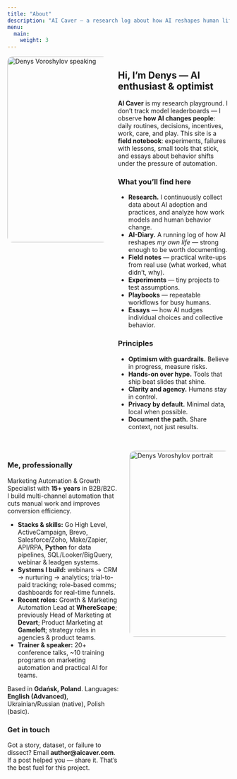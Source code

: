 ```yaml
---
title: "About"
description: "AI Caver — a research log about how AI reshapes human life and behavior. By Denys Voroshylov — AI enthusiast, optimist, and marketing automation architect."
menu:
  main:
    weight: 3
---
```


<style>
  .about-row{display:flex;gap:24px;align-items:flex-start;max-width:1000px;margin:0 auto 2rem;}
  .about-row.reverse{flex-direction:row-reverse;}
  .about-row img{width:420px;max-width:45%;height:auto;border-radius:12px;display:block}
  .about-row .col{flex:1;min-width:0}
  @media (max-width: 900px){
    .about-row{flex-direction:column}
    .about-row img{width:100%;max-width:100%}
  }
</style>

<div class="about-row">
  <img src="/uploads/denys-speaking-2.png" alt="Denys Voroshylov speaking" loading="lazy">
  <div class="col">

  <h2>Hi, I’m Denys — AI enthusiast & optimist</h2>

  <p><strong>AI Caver</strong> is my research playground. I don’t track model leaderboards — I observe <strong>how AI changes people</strong>: daily routines, decisions, incentives, work, care, and play. This site is a <strong>field notebook</strong>: experiments, failures with lessons, small tools that stick, and essays about behavior shifts under the pressure of automation.</p>

  <h3>What you’ll find here</h3>
  <ul>
    <li><strong>Research.</strong> I continuously collect data about AI adoption and practices, and analyze how work models and human behavior change.</li>
    <li><strong>AI-Diary.</strong> A running log of how AI reshapes <em>my own life</em> — strong enough to be worth documenting.</li>
    <li><strong>Field notes</strong> — practical write-ups from real use (what worked, what didn’t, why).</li>
    <li><strong>Experiments</strong> — tiny projects to test assumptions.</li>
    <li><strong>Playbooks</strong> — repeatable workflows for busy humans.</li>
    <li><strong>Essays</strong> — how AI nudges individual choices and collective behavior.</li>
  </ul>

  <h3>Principles</h3>
  <ul>
    <li><strong>Optimism with guardrails.</strong> Believe in progress, measure risks.</li>
    <li><strong>Hands-on over hype.</strong> Tools that ship beat slides that shine.</li>
    <li><strong>Clarity and agency.</strong> Humans stay in control.</li>
    <li><strong>Privacy by default.</strong> Minimal data, local when possible.</li>
    <li><strong>Document the path.</strong> Share context, not just results.</li>
  </ul>

  </div>
</div>

<div class="about-row reverse">
  <img src="/uploads/denys-speaking-1.png" alt="Denys Voroshylov portrait" loading="lazy">
  <div class="col">

  <h3>Me, professionally</h3>
  <p>Marketing Automation & Growth Specialist with <strong>15+ years</strong> in B2B/B2C. I build multi-channel automation that cuts manual work and improves conversion efficiency.</p>

  <ul>
    <li><strong>Stacks & skills:</strong> Go High Level, ActiveCampaign, Brevo, Salesforce/Zoho, Make/Zapier, API/RPA, <strong>Python</strong> for data pipelines, SQL/Looker/BigQuery, webinar & leadgen systems.</li>
    <li><strong>Systems I build:</strong> webinars → CRM → nurturing → analytics; trial-to-paid tracking; role-based comms; dashboards for real-time funnels.</li>
    <li><strong>Recent roles:</strong> Growth & Marketing Automation Lead at <strong>WhereScape</strong>; previously Head of Marketing at <strong>Devart</strong>; Product Marketing at <strong>Gameloft</strong>; strategy roles in agencies & product teams.</li>
    <li><strong>Trainer & speaker:</strong> 20+ conference talks, ~10 training programs on marketing automation and practical AI for teams.</li>
  </ul>

  <p>Based in <strong>Gdańsk, Poland</strong>. Languages: <strong>English (Advanced)</strong>, Ukrainian/Russian (native), Polish (basic).</p>

  <h3>Get in touch</h3>
  <p>Got a story, dataset, or failure to dissect? Email <strong>author@aicaver.com</strong>. If a post helped you — share it. That’s the best fuel for this project.</p>

  </div>
</div>

